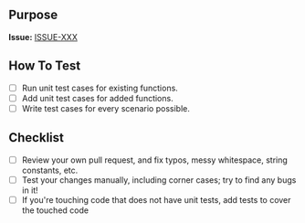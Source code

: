 ## Purpose

**Issue:** [ISSUE-XXX](https://github.com/Asynce/baboon/issues/XXX)

## How To Test

- [ ] Run unit test cases for existing functions.
- [ ] Add unit test cases for added functions.
- [ ] Write test cases for every scenario possible.

## Checklist

- [ ] Review your own pull request, and fix typos, messy whitespace, string constants, etc.
- [ ] Test your changes manually, including corner cases; try to find any bugs in it!
- [ ] If you're touching code that does not have unit tests, add tests to cover the touched code